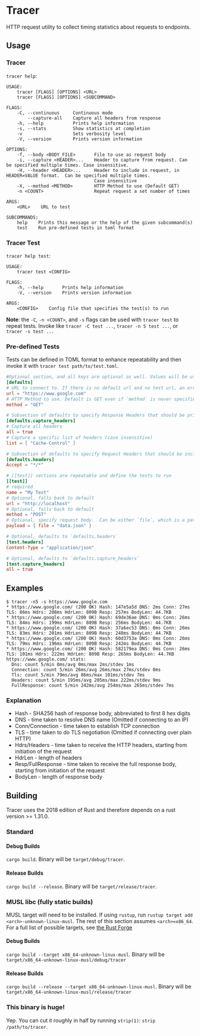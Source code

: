 # Tracer
HTTP request utility to collect timing statistics about requests to endpoints.

## Usage
### Tracer
`tracer help`:

```
USAGE:
    tracer [FLAGS] [OPTIONS] <URL>
    tracer [FLAGS] [OPTIONS] <SUBCOMMAND>

FLAGS:
    -C, --continuous     Continuous mode
        --capture-all    Capture all headers from response
    -h, --help           Prints help information
    -s, --stats          Show statistics at completion
    -v                   Sets verbosity level
    -V, --version        Prints version information

OPTIONS:
    -f, --body <BODY_FILE>       File to use as request body
    -i, --capture <HEADER>...    Header to capture from request. Can be specified multiple times. Case insensitive.
    -H, --header <HEADER>...     Header to include in request, in HEADER=VALUE format.  Can be specified multiple times.
                                 Case insensitive
    -X, --method <METHOD>        HTTP Method to use (Default GET)
    -n <COUNT>                   Repeat request a set number of times

ARGS:
    <URL>    URL to test

SUBCOMMANDS:
    help    Prints this message or the help of the given subcommand(s)
    test    Run pre-defined tests in toml format
```

### Tracer Test
`tracer help test`:

```
USAGE:
    tracer test <CONFIG>

FLAGS:
    -h, --help       Prints help information
    -V, --version    Prints version information

ARGS:
    <CONFIG>    Config file that specifies the test(s) to run
```

**Note**: the `-C`, `-n <COUNT>`, and `-s` flags can be used with `tracer test` to repeat tests. Invoke like `tracer -C test ...`, `tracer -n 5 test ...`, or `tracer -s test ...`

### Pre-defined Tests
Tests can be defined in TOML format to enhance repeatability and then invoke it with `tracer test path/to/test.toml`.

```toml
#Optional section, and all keys are optional as well. Values will be used as fallbacks if tests do not define them.
[defaults]
# URL to connect to. If there is no default url and no test url, an error will be returned
url = "https://www.google.com"
# HTTP Method to use. Default is GET even if `method` is never specified
method = "GET"

# Subsection of defaults to specify Response Headers that should be printed out. Only one of `all` or `list` can be specified
[defaults.capture_headers]
# Capture all headers
all = true
# Capture a specific list of headers (case insensitive)
list = [ "Cache-Control" ]

# Subsection of defaults to specify Request Headers that should be included in the request
[defaults.headers]
Accept = "*/*"

# [[test]] sections are repeatable and define the tests to run
[[test]]
# required
name = "My Test"
# Optional, falls back to default
url = "http://localhost"
# Optional, falls back to default
method = "POST"
# Optional, specify request body.  Can be either `file`, which is a path relative to the test .toml that contains the body content, or `value` with the body specified inline
payload = { file = "data.json" }

# Optional, defaults to `defaults.headers`
[test.headers]
Content-Type = "application/json"

# Optional, defaults to `defaults.capture_headers`
[test.capture_headers]
all = true
```

## Examples

```
$ tracer -n5 -s https://www.google.com
* https://www.google.com/ (200 OK) Hash: 147e5a5d DNS: 2ms Conn: 27ms TLS: 86ms Hdrs: 208ms HdrLen: 809B Resp: 257ms BodyLen: 44.7KB
* https://www.google.com/ (200 OK) Hash: 69de36ae DNS: 0ms Conn: 26ms TLS: 84ms Hdrs: 199ms HdrLen: 809B Resp: 256ms BodyLen: 44.7KB
* https://www.google.com/ (200 OK) Hash: 37a6ec53 DNS: 0ms Conn: 26ms TLS: 83ms Hdrs: 201ms HdrLen: 809B Resp: 248ms BodyLen: 44.7KB
* https://www.google.com/ (200 OK) Hash: 60d3753a DNS: 0ms Conn: 26ms TLS: 79ms Hdrs: 196ms HdrLen: 809B Resp: 242ms BodyLen: 44.7KB
* https://www.google.com/ (200 OK) Hash: 582179ea DNS: 0ms Conn: 26ms TLS: 101ms Hdrs: 222ms HdrLen: 809B Resp: 265ms BodyLen: 44.7KB
https://www.google.com/ stats:
  Dns: count 5/min 0ms/avg 0ms/max 2ms/stdev 1ms
  Connection: count 5/min 26ms/avg 26ms/max 27ms/stdev 0ms
  Tls: count 5/min 79ms/avg 86ms/max 101ms/stdev 7ms
  Headers: count 5/min 195ms/avg 205ms/max 222ms/stdev 9ms
  FullResponse: count 5/min 242ms/avg 254ms/max 265ms/stdev 7ms
```

### Explanation
* Hash - SHA256 hash of response body, abbreviated to first 8 hex digits
* DNS - time taken to resolve DNS name (Omitted if connecting to an IP)
* Conn/Connection - time taken to establish TCP connection
* TLS - time taken to do TLS negotiation (Omitted if connecting over plain HTTP)
* Hdrs/Headers - time taken to receive the HTTP headers, starting from initiation of the request
* HdrLen - length of headers
* Resp/FullResponse - time taken to receive the full response body, starting from initiation of the request
* BodyLen - length of response body

## Building
Tracer uses the 2018 edition of Rust and therefore depends on a rust version >= 1.31.0.

### Standard
#### Debug Builds
`cargo build`. Binary will be `target/debug/tracer`.

#### Release Builds
`cargo build --release`. Binary will be `target/release/tracer`.

### MUSL libc (fully static builds)
MUSL target will need to be installed. If using `rustup`, run `rustup target add <arch>-unknown-linux-musl`.
The rest of this section assumes `<arch>=x86_64`. For a full list of possible targets, see [the Rust Forge](https://forge.rust-lang.org/platform-support.html)

#### Debug Builds
`cargo build --target x86_64-unknown-linux-musl`.  Binary will be `target/x86_64-unknown-linux-musl/debug/tracer`
#### Release Builds
`cargo build --release --target x86_64-unknown-linux-musl`. Binary will be `target/x86_64-unknown-linux-musl/release/tracer`

### This binary is huge!
Yep. You can cut it roughly in half by running `strip(1)`: `strip /path/to/tracer`. 
